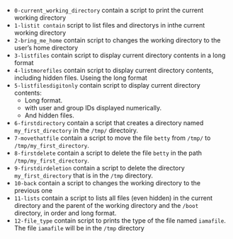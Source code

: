 * `0-current_working_directory` contain a script to print the current working directory
* `1-listit contain` script to list files and directorys in inthe current working directory
* `2-bring_me_home` contain script to changes the working directory to the user’s home directory
* `3-listfiles` contain script to display current directory contents in a long format
* `4-listmorefiles` contain script to display current directory contents, including hidden files. Useing the long format
* `5-listfilesdigitonly` contain script to display current directory contents:
  * Long format.
  * with user and group IDs displayed numerically.
  * And hidden files.
* `6-firstdirectory` contain a script that creates a directory named `my_first_directory` in the `/tmp/` directoiry.
* `7-movethatfile` contain a script to move the file `betty` from `/tmp/` to `/tmp/my_first_directory`.
* `8-firstdelete` contain a script to delete the file `betty` in the path `/tmp/my_first_directory`.
* `9-firstdirdeletion` contain a script to delete the directory `my_first_directory` that is in the `/tmp` directory.
* `10-back` contain a script to changes the working directory to the previous one
* `11-lists` contain a script to lists all files (even hidden) in the current directory and the parent of the working directory and the `/boot` directory, in order and long format.
* `12-file_type` contain script to prints the type of the file named `iamafile`. The file `iamafile` will be in the `/tmp` directory
 
